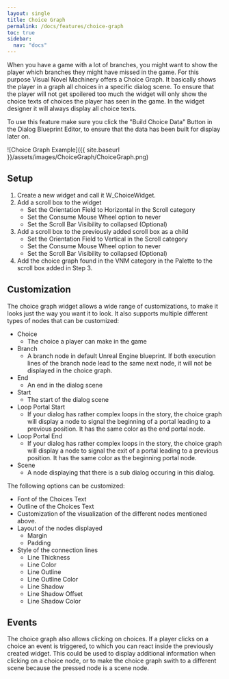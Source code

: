 ```yaml
---
layout: single
title: Choice Graph
permalink: /docs/features/choice-graph
toc: true
sidebar:
  nav: "docs"
---
```



When you have a game with a lot of branches, you might want to show the player which branches they might have missed in the game. For this purpose Visual Novel Machinery offers a Choice Graph. It basically shows the player in a graph all choices in a specific dialog scene. To ensure that the player will not get spoilered too much the widget will only show the choice texts of choices the player has seen in the game. In the widget designer it will always display all choice texts.

To use this feature make sure you click the "Build Choice Data" Button in the Dialog Blueprint Editor, to ensure that the data has been built for display later on.

![Choice Graph Example]({{ site.baseurl }}/assets/images/ChoiceGraph/ChoiceGraph.png)

## Setup
1. Create a new widget and call it W_ChoiceWidget.
2. Add a scroll box to the widget
    - Set the Orientation Field to Horizontal in the Scroll category
    - Set the Consume Mouse Wheel option to never
    - Set the Scroll Bar Visibility to collapsed (Optional)
3. Add a scroll box to the previously added scroll box as a child
    - Set the Orientation Field to Vertical in the Scroll category
    - Set the Consume Mouse Wheel option to never
    - Set the Scroll Bar Visibility to collapsed (Optional)
4. Add the choice graph found in the VNM category in the Palette to the scroll box added in Step 3.

## Customization
The choice graph widget allows a wide range of customizations, to make it looks just the way you want it to look. It also supports multiple different types of nodes that can be customized:
- Choice
    - The choice a player can make in the game
- Branch
    - A branch node in default Unreal Engine blueprint. If both execution lines of the branch node lead to the same next node, it will not be displayed in the choice graph.
- End
    - An end in the dialog scene
- Start
    - The start of the dialog scene
- Loop Portal Start
    - If your dialog has rather complex loops in the story, the choice graph will display a node to signal the beginning of a portal leading to a previous position. It has the same color as the end portal node.
- Loop Portal End
    - If your dialog has rather complex loops in the story, the choice graph will display a node to signal the exit of a portal leading to a previous position. It has the same color as the beginning portal node.
- Scene
    - A node displaying that there is a sub dialog occuring in this dialog.

The following options can be customized:
- Font of the Choices Text
- Outline of the Choices Text
- Customization of the visualization of the different nodes mentioned above.
- Layout of the nodes displayed
    - Margin
    - Padding
- Style of the connection lines
    - Line Thickness
    - Line Color
    - Line Outline
    - Line Outline Color
    - Line Shadow
    - Line Shadow Offset
    - Line Shadow Color

## Events
The choice graph also allows clicking on choices. If a player clicks on a choice an event is triggered, to which you can react inside the previously created widget. This could be used to display additional information when clicking on a choice node, or to make the choice graph swith to a different scene because the pressed node is a scene node.